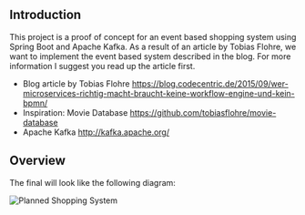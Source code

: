 ## Introduction

This project is a proof of concept for an event based shopping system using Spring Boot and Apache Kafka. 
As a result of an article by Tobias Flohre, we want to implement the event based system described in the blog.
For more information I suggest you read up the article first.

- Blog article by Tobias Flohre https://blog.codecentric.de/2015/09/wer-microservices-richtig-macht-braucht-keine-workflow-engine-und-kein-bpmn/
- Inspiration: Movie Database https://github.com/tobiasflohre/movie-database
- Apache Kafka http://kafka.apache.org/

## Overview

The final will look like the following diagram:

![Planned Shopping System](https://blog.codecentric.de/files/2015/08/BPMNVsMicroservices.png "Event Based Shopping System")
